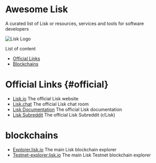 Awesome Lisk
===============
A curated list of Lisk or resources, services and tools for software developers

![Lisk Logo](https://github.com/BlueDragon555/awesome-lisk/blob/master/Lisk.jpg?raw=true)

List of content

- [Official Links](#official)
- [Blockchains](#blockchains)

# Official Links {#official}
* [Lisk.io](https://lisk.io) The official Lisk website
* [Lisk.chat](https://lisk.chat) The official Lisk chat room
* [Lisk Documentation](https://docs.lisk.io/docs) The official Lisk documentation
* [Lisk Subreddit](https://www.reddit.com/r/Lisk) The official Lisk Subreddit (r/Lisk)

# blockchains
* [Explorer.lisk.io](https://explorer.lisk.io) The main Lisk blockchain explorer
* [Testnet-explorer.lisk.io](https://testnet-explorer.lisk.io) The main Lisk Testnet blockchain explorer
